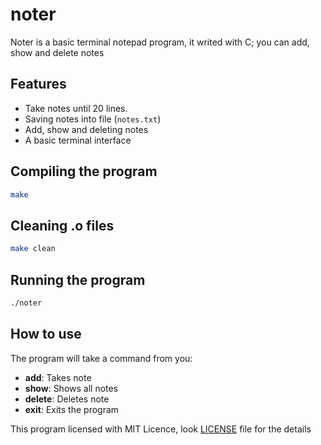 # noter
Noter is a basic terminal notepad program, it writed with C; you can add, show and delete notes

## Features
- Take notes until 20 lines.
- Saving notes into file (`notes.txt`)
- Add, show and deleting notes
- A basic terminal interface

## Compiling the program
```bash
make
```
## Cleaning .o files
```bash
make clean
```
## Running the program
```bash
./noter
```
## How to use
The program will take a command from you:
- **add**: Takes note
- **show**: Shows all notes
- **delete**: Deletes note
- **exit**: Exits the program

This program licensed with MIT Licence, look [LICENSE](LICENSE) file for the details
